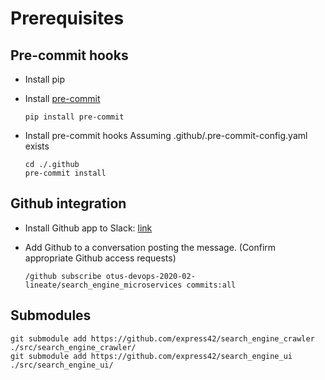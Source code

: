 # Prerequisites

## Pre-commit hooks

- Install pip

- Install [pre-commit](https://pre-commit.com/)

      pip install pre-commit

- Install pre-commit hooks
  Assuming .github/.pre-commit-config.yaml exists

      cd ./.github
      pre-commit install

## Github integration

- Install Github app to Slack: [link](https://get.slack.help/hc/en-us/articles/232289568-GitHub-for-Slack)

- Add Github to a conversation posting the message.
  (Confirm appropriate Github access requests)

      /github subscribe otus-devops-2020-02-lineate/search_engine_microservices commits:all

## Submodules

    git submodule add https://github.com/express42/search_engine_crawler ./src/search_engine_crawler/
    git submodule add https://github.com/express42/search_engine_ui ./src/search_engine_ui/
